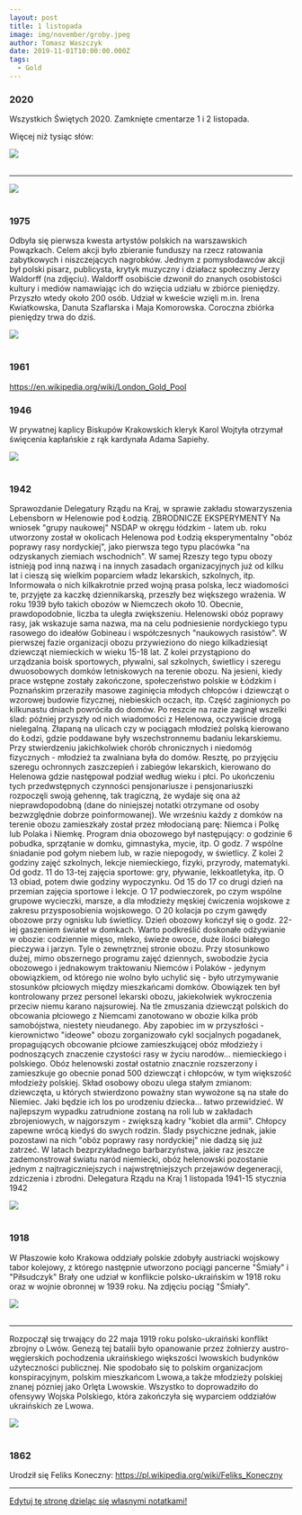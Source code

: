 ```yaml
---
layout: post
title: 1 listopada
image: img/november/groby.jpeg
author: Tomasz Waszczyk
date: 2019-11-01T10:00:00.000Z
tags:
  - Gold
---
```


### 2020

Wszystkich Świętych 2020. Zamknięte cmentarze 1 i 2 listopada.

Więcej niż tysiąc słów:

<img src="./img/november/groby.jpeg"><br><br>

---

<img src="./img/november/ppk.png"><br><br>

### 1975

Odbyła się pierwsza kwesta artystów polskich na warszawskich Powązkach. Celem akcji było zbieranie funduszy na rzecz ratowania zabytkowych i niszczejących nagrobków. Jednym z pomysłodawców akcji był polski pisarz, publicysta, krytyk muzyczny i działacz społeczny Jerzy Waldorff (na zdjęciu). Waldorff osobiście dzwonił do znanych osobistości kultury i mediów namawiając ich do wzięcia udziału w zbiórce pieniędzy. Przyszło wtedy około 200 osób. Udział w kweście wzięli m.in. Irena Kwiatkowska, Danuta Szaflarska i Maja Komorowska. Coroczna zbiórka pieniędzy trwa do dziś.

<img src="./img/november/waldorff.jpg"/><br><br>

### 1961

https://en.wikipedia.org/wiki/London_Gold_Pool

### 1946

W prywatnej kaplicy Biskupów Krakowskich kleryk Karol Wojtyła otrzymał święcenia kapłańskie z rąk kardynała Adama Sapiehy.

<img src="./img/november/wojtyla.jpg"/><br><br>

### 1942

Sprawozdanie Delegatury Rządu na Kraj, w sprawie zakładu stowarzyszenia Lebensborn w Helenowie pod Łodzią.
ZBRODNICZE EKSPERYMENTY
Na wniosek "grupy naukowej" NSDAP w okręgu łódzkim - latem ub. roku utworzony został w okolicach Helenowa pod Łodzią eksperymentalny "obóz poprawy rasy nordyckiej", jako pierwsza tego typu placówka "na odzyskanych ziemiach wschodnich".
W samej Rzeszy tego typu obozy istnieją pod inną nazwą i na innych zasadach organizacyjnych już od kilku lat i cieszą się wielkim poparciem władz lekarskich, szkolnych, itp. Informowała o nich kilkakrotnie przed wojną prasa polska, lecz wiadomości te, przyjęte za kaczkę dziennikarską, przeszły bez większego wrażenia. W roku 1939 było takich obozów w Niemczech około 10. Obecnie, prawdopodobnie, liczba ta uległa zwiększeniu.
Helenowski obóz poprawy rasy, jak wskazuje sama nazwa, ma na celu podniesienie nordyckiego typu rasowego do ideałów Gobineau i współczesnych "naukowych rasistów". W pierwszej fazie organizacji obozu przywieziono do niego kilkadziesiąt dziewcząt niemieckich w wieku 15-18 lat. Z kolei przystąpiono do urządzania boisk sportowych, pływalni, sal szkolnych, świetlicy i szeregu dwuosobowych domków letniskowych na terenie obozu. Na jesieni, kiedy prace wstępne zostały zakończone, społeczeństwo polskie w Łódzkim i Poznańskim przeraziły masowe zaginięcia młodych chłopców i dziewcząt o wzorowej budowie fizycznej, niebieskich oczach, itp. Część zaginionych po kilkunastu dniach powróciła do domów. Po reszcie na razie zaginął wszelki ślad: później przyszły od nich wiadomości z Helenowa, oczywiście drogą nielegalną.
Złapaną na ulicach czy w pociągach młodzież polską kierowano do Łodzi, gdzie poddawane były wszechstronnemu badaniu lekarskiemu. Przy stwierdzeniu jakichkolwiek chorób chronicznych i niedomóg fizycznych - młodzież ta zwalniana była do domów. Resztę, po przyjęciu szeregu ochronnych zaszczepień i zabiegów lekarskich, kierowano do Helenowa gdzie następował podział według wieku i płci. Po ukończeniu tych przedwstępnych czynności pensjonariusze i pensjonariuszki rozpoczęli swoją gehennę, tak tragiczną, że wydaje się ona aż nieprawdopodobną (dane do niniejszej notatki otrzymane od osoby bezwzględnie dobrze poinformowanej).
We wrześniu każdy z domków na terenie obozu zamieszkały został przez młodocianą parę: Niemca i Polkę lub Polaka i Niemkę. Program dnia obozowego był następujący: o godzinie 6 pobudka, sprzątanie w domku, gimnastyka, mycie, itp. O godz. 7 wspólne śniadanie pod gołym niebem lub, w razie niepogody, w świetlicy. Z kolei 2 godziny zajęć szkolnych, lekcje niemieckiego, fizyki, przyrody, matematyki. Od godz. 11 do 13-tej zajęcia sportowe: gry, pływanie, lekkoatletyka, itp. O 13 obiad, potem dwie godziny wypoczynku. Od 15 do 17 co drugi dzień na przemian zajęcia sportowe i lekcje. O 17 podwieczorek, po czym wspólne grupowe wycieczki, marsze, a dla młodzieży męskiej ćwiczenia wojskowe z zakresu przysposobienia wojskowego. O 20 kolacja po czym gawędy obozowe przy ognisku lub świetlicy. Dzień obozowy kończył się o godz. 22-iej gaszeniem świateł w domkach. Warto podkreślić doskonałe odżywianie w obozie: codziennie mięso, mleko, świeże owoce, duże ilości białego pieczywa i jarzyn. Tyle o zewnętrznej stronie obozu.
Przy stosunkowo dużej, mimo obszernego programu zajęć dziennych, swobodzie życia obozowego i jednakowym traktowaniu Niemców i Polaków - jedynym obowiązkiem, od którego nie wolno było uchylić się - było utrzymywanie stosunków płciowych między mieszkańcami domków. Obowiązek ten był kontrolowany przez personel lekarski obozu, jakiekolwiek wykroczenia przeciw niemu karano najsurowiej. Na tle zmuszania dziewcząt polskich do obcowania płciowego z Niemcami zanotowano w obozie kilka prób samobójstwa, niestety nieudanego. Aby zapobiec im w przyszłości - kierownictwo "ideowe" obozu zorganizowało cykl socjalnych pogadanek, propagujących obcowanie płciowe zamieszkującej obóz młodzieży i podnoszących znaczenie czystości rasy w życiu narodów... niemieckiego i polskiego.
Obóz helenowski został ostatnio znacznie rozszerzony i zamieszkuje go obecnie ponad 500 dziewcząt i chłopców, w tym większość młodzieży polskiej. Skład osobowy obozu ulega stałym zmianom: dziewczęta, u których stwierdzono poważny stan wywożone są na stałe do Niemiec. Jaki będzie ich los po urodzeniu dziecka... łatwo przewidzieć. W najlepszym wypadku zatrudnione zostaną na roli lub w zakładach zbrojeniowych, w najgorszym - zwiększą kadry "kobiet dla armii". Chłopcy zapewne wrócą kiedyś do swych rodzin. Ślady psychiczne jednak, jakie pozostawi na nich "obóz poprawy rasy nordyckiej" nie dadzą się już zatrzeć.
W latach bezprzykładnego barbarzyństwa, jakie raz jeszcze zademonstrował światu naród niemiecki, obóz helenowski pozostanie jednym z najtragiczniejszych i najwstrętniejszych przejawów degeneracji, zdziczenia i zbrodni.
Delegatura Rządu na Kraj 1 listopada 1941-15 stycznia 1942

<img src="./img/november/zdziczenie.jpg"/><br><br>

### 1918

W Płaszowie koło Krakowa oddziały polskie zdobyły austriacki wojskowy tabor kolejowy, z którego następnie utworzono pociągi pancerne "Śmiały" i "Piłsudczyk" Brały one udział w konflikcie polsko-ukraińskim w 1918 roku oraz w wojnie obronnej w 1939 roku.
Na zdjęciu pociąg "Śmiały".

<img src="./img/november/smialy.jpg"/><br><br>

---

Rozpoczął się trwający do 22 maja 1919 roku polsko-ukraiński konflikt zbrojny o Lwów.
Genezą tej batalii było opanowanie przez żołnierzy austro-węgierskich pochodzenia ukraińskiego większości lwowskich budynków użyteczności publicznej. Nie spodobało się to polskim organizacjom konspiracyjnym, polskim mieszkańcom Lwowa,a także młodzieży polskiej znanej pózniej jako Orlęta Lwowskie. Wszystko to doprowadziło do ofensywy Wojska Polskiego, która zakończyła się wyparciem oddziałów ukraińskich ze Lwowa.

<img src="./img/november/niepodleglosc.jpg"/><br><br>

### 1862

Urodził się Feliks Koneczny: https://pl.wikipedia.org/wiki/Feliks_Koneczny

---

<a href="https://github.com/TomaszWaszczyk/historia.waszczyk.com/edit/master/src/content/november-1.md" target="_blank">Edytuj tę stronę dzieląc się własnymi notatkami!</a>
